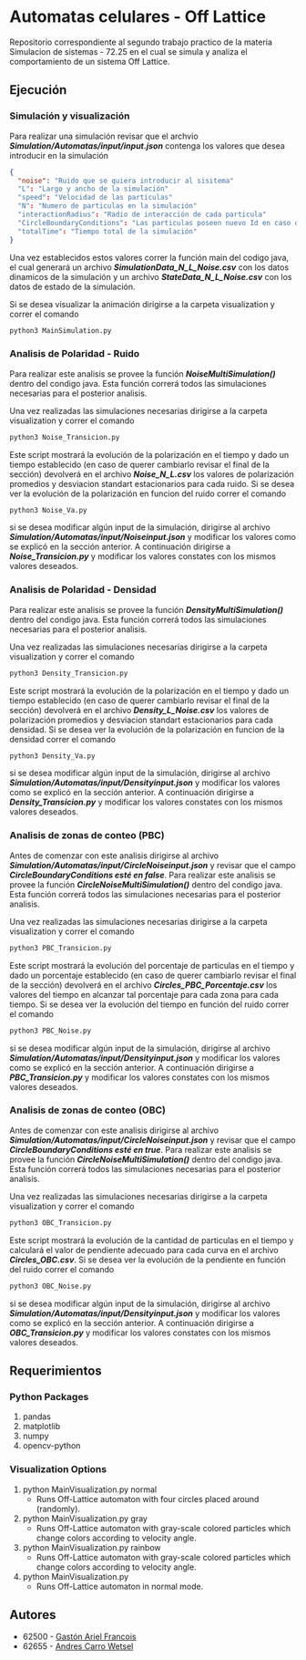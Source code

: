 # Automatas celulares - Off Lattice #

Repositorio correspondiente al segundo trabajo practico de la materia Simulacion de sistemas - 72.25 en el cual se simula y analiza el comportamiento de un sistema Off Lattice.

## Ejecución

### Simulación y visualización
Para realizar una simulación revisar que el archvio **_Simulation/Automatas/input/input.json_** contenga los valores que desea introducir en la simulación

````json
{
  "noise": "Ruido que se quiera introducir al sisitema"
  "L": "Largo y ancho de la simulación"
  "speed": "Velocidad de las particulas"
  "N": "Numero de particulas en la simulación"
  "interactionRadius": "Radio de interacción de cada particula"
  "CircleBoundaryConditions": "Las particulas poseen nuevo Id en caso de salir a los margenes"
  "totalTime": "Tiempo total de la simulación"
}
````
Una vez establecidos estos valores correr la función main del codigo java, el cual generará un archivo **_SimulationData_N_L_Noise.csv_** con los datos dinamicos de la simulación y un archivo **_StateData_N_L_Noise.csv_** con los datos de estado de la simulación.

Si se desea visualizar la animación dirigirse a la carpeta visualization y correr el comando

````bash
python3 MainSimulation.py
````

### Analisis de Polaridad - Ruido

Para realizar este analisis se provee la función **_NoiseMultiSimulation()_** dentro del condigo java. Esta función correrá todos las simulaciones necesarias para el posterior analisis.

Una vez realizadas las simulaciones necesarias dirigirse a la carpeta visualization y correr el comando

````bash
python3 Noise_Transicion.py
````
Este script mostrará la evolución de la polarización en el tiempo y dado un tiempo establecido (en caso de querer cambiarlo revisar el final de la sección) devolverá en el archivo **_Noise_N_L.csv_** los valores de polarización promedios y desviacion standart estacionarios para cada ruido. Si se desea ver la evolución de la polarización en funcion del ruido correr el comando

````bash
python3 Noise_Va.py
````

si se desea modificar algún input de la simulación, dirigirse al archivo **_Simulation/Automatas/input/Noiseinput.json_** y modificar los valores como se explicó en la sección anterior. A continuación dirigirse a **_Noise_Transicion.py_** y modificar los valores constates con los mismos valores deseados.

### Analisis de Polaridad - Densidad

Para realizar este analisis se provee la función **_DensityMultiSimulation()_** dentro del condigo java. Esta función correrá todos las simulaciones necesarias para el posterior analisis.

Una vez realizadas las simulaciones necesarias dirigirse a la carpeta visualization y correr el comando

````bash
python3 Density_Transicion.py
````
Este script mostrará la evolución de la polarización en el tiempo y dado un tiempo establecido (en caso de querer cambiarlo revisar el final de la sección) devolverá en el archivo **_Density_L_Noise.csv_** los valores de polarización promedios y desviacion standart estacionarios para cada densidad. Si se desea ver la evolución de la polarización en funcion de la densidad correr el comando

````bash
python3 Density_Va.py
````

si se desea modificar algún input de la simulación, dirigirse al archivo **_Simulation/Automatas/input/Densityinput.json_** y modificar los valores como se explicó en la sección anterior. A continuación dirigirse a **_Density_Transicion.py_** y modificar los valores constates con los mismos valores deseados.

### Analisis de zonas de conteo (PBC)

Antes de comenzar con este analisis dirigirse al archivo **_Simulation/Automatas/input/CircleNoiseinput.json_** y revisar que el campo **_CircleBoundaryConditions esté en false_**.
Para realizar este analisis se provee la función **_CircleNoiseMultiSimulation()_** dentro del condigo java. Esta función correrá todos las simulaciones necesarias para el posterior analisis.

Una vez realizadas las simulaciones necesarias dirigirse a la carpeta visualization y correr el comando

````bash
python3 PBC_Transicion.py
````
Este script mostrará la evolución del porcentaje de particulas en el tiempo y dado un porcentaje establecido (en caso de querer cambiarlo revisar el final de la sección) devolverá en el archivo **_Circles_PBC_Porcentaje.csv_** los valores del tiempo en alcanzar tal porcentaje para cada zona para cada tiempo. Si se desea ver la evolución del tiempo en función del ruido correr el comando

````bash
python3 PBC_Noise.py
````

si se desea modificar algún input de la simulación, dirigirse al archivo **_Simulation/Automatas/input/Densityinput.json_** y modificar los valores como se explicó en la sección anterior. A continuación dirigirse a **_PBC_Transicion.py_** y modificar los valores constates con los mismos valores deseados.

### Analisis de zonas de conteo (OBC)

Antes de comenzar con este analisis dirigirse al archivo **_Simulation/Automatas/input/CircleNoiseinput.json_** y revisar que el campo **_CircleBoundaryConditions esté en true_**.
Para realizar este analisis se provee la función **_CircleNoiseMultiSimulation()_** dentro del condigo java. Esta función correrá todos las simulaciones necesarias para el posterior analisis.

Una vez realizadas las simulaciones necesarias dirigirse a la carpeta visualization y correr el comando

````bash
python3 OBC_Transicion.py
````
Este script mostrará la evolución de la cantidad de particulas en el tiempo y calculará el valor de pendiente adecuado para cada curva en el archivo **_Circles_OBC.csv_**. Si se desea ver la evolución de la pendiente en función del ruido correr el comando

````bash
python3 OBC_Noise.py
````

si se desea modificar algún input de la simulación, dirigirse al archivo **_Simulation/Automatas/input/Densityinput.json_** y modificar los valores como se explicó en la sección anterior. A continuación dirigirse a **_OBC_Transicion.py_** y modificar los valores constates con los mismos valores deseados.


## Requerimientos

### Python Packages ###
1. pandas
2. matplotlib
3. numpy
4. opencv-python

### Visualization Options ###
1. python MainVisualization.py normal
    - Runs Off-Lattice automaton with four circles placed around (randomly).
2. python MainVisualization.py gray
    - Runs Off-Lattice automaton with gray-scale colored particles which change colors according to velocity angle.
3. python MainVisualization.py rainbow
    - Runs Off-Lattice automaton with gray-scale colored particles which change colors according to velocity angle.
4. python MainVisualization.py
    - Runs Off-Lattice automaton in normal mode.

## Autores

- 62500 - [Gastón Ariel Francois](https://github.com/francoisgaston)
- 62655 - [Andres Carro Wetsel](https://github.com/AndresCarro)

